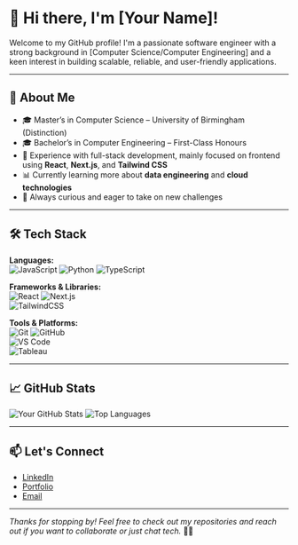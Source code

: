 
<!--
**Zuvi99/Zuvi99** is a ✨ _special_ ✨ repository because its `README.md` (this file) appears on your GitHub profile.

Here are some ideas to get you started:

- 🔭 I’m currently working on ...
- 🌱 I’m currently learning ...
- 👯 I’m looking to collaborate on ...
- 🤔 I’m looking for help with ...
- 💬 Ask me about ...
- 📫 How to reach me: ...
- 😄 Pronouns: ...
- ⚡ Fun fact: ...
-->
# 👋 Hi there, I'm [Your Name]!

Welcome to my GitHub profile! I'm a passionate software engineer with a strong background in [Computer Science/Computer Engineering] and a keen interest in building scalable, reliable, and user-friendly applications.

---

## 🚀 About Me

- 🎓 Master’s in Computer Science – University of Birmingham (Distinction)  
- 🎓 Bachelor’s in Computer Engineering – First-Class Honours  
- 💼 Experience with full-stack development, mainly focused on frontend using **React**, **Next.js**, and **Tailwind CSS**
- 📊 Currently learning more about **data engineering** and **cloud technologies**
- 🧠 Always curious and eager to take on new challenges

---

## 🛠️ Tech Stack

**Languages:**  
![JavaScript](https://img.shields.io/badge/-JavaScript-F7DF1E?style=flat&logo=javascript&logoColor=000) 
![Python](https://img.shields.io/badge/-Python-3776AB?style=flat&logo=python&logoColor=fff) 
![TypeScript](https://img.shields.io/badge/-TypeScript-3178C6?style=flat&logo=typescript&logoColor=fff)  

**Frameworks & Libraries:**  
![React](https://img.shields.io/badge/-React-61DAFB?style=flat&logo=react&logoColor=000) 
![Next.js](https://img.shields.io/badge/-Next.js-000?style=flat&logo=next.js)  
![TailwindCSS](https://img.shields.io/badge/-TailwindCSS-38B2AC?style=flat&logo=tailwind-css&logoColor=fff)  

**Tools & Platforms:**  
![Git](https://img.shields.io/badge/-Git-F05032?style=flat&logo=git&logoColor=fff) 
![GitHub](https://img.shields.io/badge/-GitHub-181717?style=flat&logo=github)  
![VS Code](https://img.shields.io/badge/-VSCode-007ACC?style=flat&logo=visual-studio-code&logoColor=fff)  
![Tableau](https://img.shields.io/badge/-Tableau-E97627?style=flat&logo=tableau&logoColor=fff)

---

## 📈 GitHub Stats

![Your GitHub Stats](https://github-readme-stats.vercel.app/api?username=your-username&show_icons=true&theme=radical)
![Top Languages](https://github-readme-stats.vercel.app/api/top-langs/?username=your-username&layout=compact&theme=radical)

---

## 📫 Let's Connect

- [LinkedIn](https://www.linkedin.com/in/your-link/)  
- [Portfolio](https://your-portfolio.com)  
- [Email](mailto:your.email@example.com)

---

*Thanks for stopping by! Feel free to check out my repositories and reach out if you want to collaborate or just chat tech.* 👨‍💻

